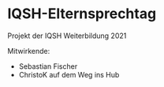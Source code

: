 # IQSH-Elternsprechtag

Projekt der IQSH Weiterbildung 2021

Mitwirkende:
  * Sebastian Fischer
  * ChristoK auf dem Weg ins Hub

